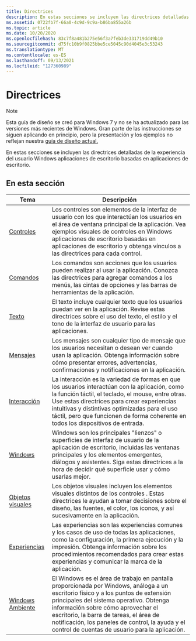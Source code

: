 ```yaml
---
title: Directrices
description: En estas secciones se incluyen las directrices detalladas de la experiencia del usuario Windows aplicaciones de escritorio basadas en aplicaciones de escritorio.
ms.assetid: 0722fb7f-66a0-4c9d-9c9a-b86ba855a26b
ms.topic: article
ms.date: 10/20/2020
ms.openlocfilehash: 83c7f8a481b275e56f3a7feb3de331719dd49b10
ms.sourcegitcommit: d75fc10b9f0825bbe5ce5045c90d4045e3c53243
ms.translationtype: MT
ms.contentlocale: es-ES
ms.lasthandoff: 09/13/2021
ms.locfileid: "127360989"
---
```

# <a name="guidelines"></a>Directrices

> [!NOTE]
> Esta guía de diseño se creó para Windows 7 y no se ha actualizado para las versiones más recientes de Windows. Gran parte de las instrucciones se siguen aplicando en principio, pero la presentación y los ejemplos no reflejan nuestra [guía de diseño actual.](/windows/uwp/design/)

En estas secciones se incluyen las directrices detalladas de la experiencia del usuario Windows aplicaciones de escritorio basadas en aplicaciones de escritorio.

## <a name="in-this-section"></a>En esta sección



| Tema                                                     | Descripción                                                                                                                                                                                                                                                                                      |
|-----------------------------------------------------------|--------------------------------------------------------------------------------------------------------------------------------------------------------------------------------------------------------------------------------------------------------------------------------------------------|
| [Controles](controls.md)<br/>                       | Los controles son elementos de la interfaz de usuario con los que interactúan los usuarios en el área de ventana principal de la aplicación. Vea ejemplos visuales de controles en Windows aplicaciones de escritorio basadas en aplicaciones de escritorio y obtenga vínculos a las directrices para cada control.<br/>                                                                                   |
| [Comandos](commands.md)<br/>                       | Los comandos son acciones que los usuarios pueden realizar al usar la aplicación. Conozca las directrices para agregar comandos a los menús, las cintas de opciones y las barras de herramientas de la aplicación.<br/>                                                                                                                                        |
| [Texto](text.md)<br/>                               | El texto incluye cualquier texto que los usuarios puedan ver en la aplicación. Revise estas directrices sobre el uso del texto, el estilo y el tono de la interfaz de usuario para las aplicaciones. <br/>                                                                                                                                                      |
| [Mensajes](messages.md)<br/>                       | Los mensajes son cualquier tipo de mensaje que los usuarios necesitan o desean ver cuando usan la aplicación. Obtenga información sobre cómo presentar errores, advertencias, confirmaciones y notificaciones en la aplicación.<br/>                                                                                                                  |
| [Interacción](interaction.md)<br/>                 | La interacción es la variedad de formas en que los usuarios interactúan con la aplicación, como la función táctil, el teclado, el mouse, entre otras. Use estas directrices para crear experiencias intuitivas y distintivas optimizadas para el uso táctil, pero que funcionen de forma coherente en todos los dispositivos de entrada.<br/>                           |
| [Windows](windows.md)<br/>                         | Windows son los principales "lienzos" o superficies de interfaz de usuario de la aplicación de escritorio, incluidas las ventanas principales y los elementos emergentes, diálogos y asistentes. Siga estas directrices a la hora de decidir qué superficie usar y cómo usarlas mejor.<br/>                                                         |
| [Objetos visuales](visuals.md)<br/>                         | Los objetos visuales incluyen los elementos visuales distintos de los controles . Estas directrices le ayudan a tomar decisiones sobre el diseño, las fuentes, el color, los iconos, y así sucesivamente en la aplicación.<br/>                                                                                                                       |
| [Experiencias](experiences.md)<br/>                 | Las experiencias son las experiencias comunes y los casos de uso de todas las aplicaciones, como la configuración, la primera ejecución y la impresión. Obtenga información sobre los procedimientos recomendados para crear estas experiencias y comunicar la marca de la aplicación.<br/>                                                                              |
| [Windows Ambiente](windows-environment.md)<br/> | El Windows es el área de trabajo en pantalla proporcionada por Windows, análoga a un escritorio físico y a los puntos de extensión principales del sistema operativo. Obtenga información sobre cómo aprovechar el escritorio, la barra de tareas, el área de notificación, los paneles de control, la ayuda y el control de cuentas de usuario para la aplicación.<br/> |



 

 

